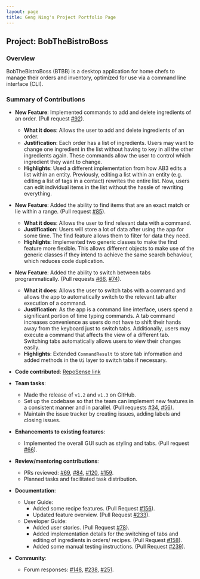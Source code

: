 ```yaml
---
layout: page
title: Geng Ning's Project Portfolio Page
---
```


## Project: BobTheBistroBoss

### Overview

BobTheBistroBoss (BTBB) is a desktop application for home chefs to manage their orders and inventory,
optimized for use via a command line interface (CLI).

### Summary of Contributions

* **New Feature**: Implemented commands to add and delete ingredients of an order. (Pull request [#92](https://github.com/AY2122S1-CS2103T-W16-2/tp/pull/92)).
  * **What it does**: Allows the user to add and delete ingredients of an order.
  * **Justification**: Each order has a list of ingredients.
    Users may want to change one ingredient in the list without having to key in all the other ingredients again.
    These commands allow the user to control which ingredient they want to change.
  * **Highlights**: Used a different implementation from how AB3 edits a list within an entity.
    Previously, editing a list within an entity (e.g. editing a list of tags in a contact) rewrites the entire list.
    Now, users can edit individual items in the list without the hassle of rewriting everything.

* **New Feature**: Added the ability to find items that are an exact match or lie within a range. (Pull request [#85](https://github.com/AY2122S1-CS2103T-W16-2/tp/pull/85)).
  * **What it does**: Allows the user to find relevant data with a command.
  * **Justification**: Users will store a lot of data after using the app for some time.
    The find feature allows them to filter for data they need.
  * **Highlights**: Implemented two generic classes to make the find feature more flexible.
    This allows different objects to make use of the generic classes if they intend to achieve the same search behaviour,
    which reduces code duplication.

* **New Feature**: Added the ability to switch between tabs programmatically. (Pull requests [#66](https://github.com/AY2122S1-CS2103T-W16-2/tp/pull/66), [#74](https://github.com/AY2122S1-CS2103T-W16-2/tp/pull/74)).
  * **What it does**: Allows the user to switch tabs with a command and allows the app to automatically switch to the relevant tab after execution of a command.
  * **Justification**: As the app is a command line interface, users spend a significant portion of time typing commands.
    A tab command increases convenience as users do not have to shift their hands away from the keyboard just to switch tabs.
    Additionally, users may execute a command that affects the view of a different tab.
    Switching tabs automatically allows users to view their changes easily.
  * **Highlights**: Extended `CommandResult` to store tab information and added methods in the `Ui` layer to switch tabs if necessary.

* **Code contributed**: [RepoSense link](https://nus-cs2103-ay2122s1.github.io/tp-dashboard/?search=&sort=groupTitle&sortWithin=title&timeframe=commit&mergegroup=&groupSelect=groupByRepos&breakdown=true&checkedFileTypes=docs~functional-code~test-code~other&since=2021-09-17&tabOpen=true&tabType=authorship&tabAuthor=zognin&tabRepo=AY2122S1-CS2103T-W16-2%2Ftp%5Bmaster%5D&authorshipIsMergeGroup=false&authorshipFileTypes=docs~functional-code~test-code&authorshipIsBinaryFileTypeChecked=false)

* **Team tasks**:
  * Made the release of `v1.2` and `v1.3` on GitHub.
  * Set up the codebase so that the team can implement new features in a consistent manner and in parallel.
    (Pull requests [#34](https://github.com/AY2122S1-CS2103T-W16-2/tp/pull/34), [#56](https://github.com/AY2122S1-CS2103T-W16-2/tp/pull/56)).
  * Maintain the issue tracker by creating issues, adding labels and closing issues.

* **Enhancements to existing features**:
  * Implemented the overall GUI such as styling and tabs. (Pull request [#66](https://github.com/AY2122S1-CS2103T-W16-2/tp/pull/66)).

* **Review/mentoring contributions**:
  * PRs reviewed: [#69](https://github.com/AY2122S1-CS2103T-W16-2/tp/pull/69),
    [#84](https://github.com/AY2122S1-CS2103T-W16-2/tp/pull/84),
    [#120](https://github.com/AY2122S1-CS2103T-W16-2/tp/pull/120),
    [#159](https://github.com/AY2122S1-CS2103T-W16-2/tp/pull/159).
  * Planned tasks and facilitated task distribution.

* **Documentation**:
  * User Guide:
    * Added some recipe features. (Pull Request [#156](https://github.com/AY2122S1-CS2103T-W16-2/tp/pull/156)).
    * Updated feature overview. (Pull Request [#233](https://github.com/AY2122S1-CS2103T-W16-2/tp/pull/233)).
  * Developer Guide:
    * Added user stories. (Pull Request [#78](https://github.com/AY2122S1-CS2103T-W16-2/tp/pull/78)).
    * Added implementation details for the switching of tabs and editing of ingredients in orders/ recipes. (Pull Request [#158](https://github.com/AY2122S1-CS2103T-W16-2/tp/pull/158)).
    * Added some manual testing instructions. (Pull Request [#239](https://github.com/AY2122S1-CS2103T-W16-2/tp/pull/239)).

* **Community**:
  * Forum responses: [#148](https://github.com/nus-cs2103-AY2122S1/forum/issues/148),
    [#238](https://github.com/nus-cs2103-AY2122S1/forum/issues/238),
    [#251](https://github.com/nus-cs2103-AY2122S1/forum/issues/251).
